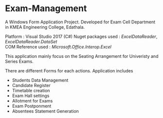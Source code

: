 # Exam-Management
A Windows Form Application Project.
Developed for Exam Cell Department in KMEA Engineering College, Edathala.

Platform : Visual Studio 2017 (C#)
Nuget packages used : *ExcelDataReader*, *ExcelDataReader.DataSet*     
COM Reference used : *Microsoft.Office.Interop.Excel* 

This application mainly focus on the Seating Arrangement for Univeristy and Series Exams.

There are different Forms for each actions.
Application includes 
  * Students Data Management
  * Candidate Register
  * Timetable creation
  * Exam Hall settings
  * Allotment for Exams
  * Exam Postponment 
  * Absentees Statement Generation
